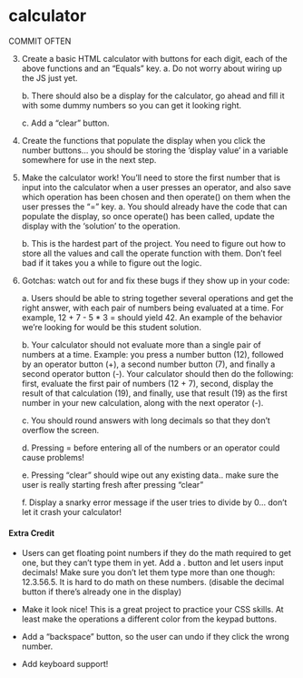 # calculator

COMMIT OFTEN

<!-- 1. Your calculator is going to contain functions for all of the basic math operators you typically find on simple calculators, so start by creating functions for the following items and testing them in your browser’s console.
    a. add
    b. subtract
    c. multiply
    d. divide
2. Create a new function operate that takes an operator and 2 numbers and then calls one of the above functions on the numbers. -->

3. Create a basic HTML calculator with buttons for each digit, each of the above functions and an “Equals” key.
    a. Do not worry about wiring up the JS just yet.
    
    b. There should also be a display for the calculator, go ahead and fill it with some dummy numbers so you can get it looking right.
    
    c. Add a “clear” button.

4. Create the functions that populate the display when you click the number buttons… you should be storing the ‘display value’ in a variable somewhere for use in the next step.

5. Make the calculator work! You’ll need to store the first number that is input into the calculator when a user presses an operator, and also save which operation has been chosen and then operate() on them when the user presses the “=” key.
    a. You should already have the code that can populate the display, so once operate() has been called, update the display with the ‘solution’ to the operation.

    b. This is the hardest part of the project. You need to figure out how to store all the values and call the operate function with them. Don’t feel bad if it takes you a while to figure out the logic.

6. Gotchas: watch out for and fix these bugs if they show up in your code:

    a. Users should be able to string together several operations and get the right answer, with each pair of numbers being evaluated at a time. For example, 12 + 7 - 5 * 3 = should yield 42. An example of the behavior we’re looking for would be this student solution.

    b. Your calculator should not evaluate more than a single pair of numbers at a time. Example: you press a number button (12), followed by an operator button (+), a second number button (7), and finally a second operator button (-). Your calculator should then do the following: first, evaluate the first pair of numbers (12 + 7), second, display the result of that calculation (19), and finally, use that result (19) as the first number in your new calculation, along with the next operator (-).

    c. You should round answers with long decimals so that they don’t overflow the screen.

    d. Pressing = before entering all of the numbers or an operator could cause problems!

    e. Pressing “clear” should wipe out any existing data.. make sure the user is really starting fresh after pressing “clear”

    f. Display a snarky error message if the user tries to divide by 0… don’t let it crash your calculator!
#### Extra Credit

- Users can get floating point numbers if they do the math required to get one, but they can’t type them in yet. Add a . button and let users input decimals! Make sure you don’t let them type more than one though: 12.3.56.5. It is hard to do math on these numbers. (disable the decimal button if there’s already one in the display)

- Make it look nice! This is a great project to practice your CSS skills. At least make the operations a different color from the keypad buttons.

- Add a “backspace” button, so the user can undo if they click the wrong number.

- Add keyboard support!